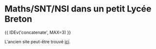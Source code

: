 # Maths/SNT/NSI dans un petit Lycée Breton


<div id="carroussel">


<script src ="canvas.js">
</script>
</div>

{{ IDEv('concatenate', MAX=3) }}

L'ancien site peut-être trouvé [ici](https://old.zonensi.fr).
